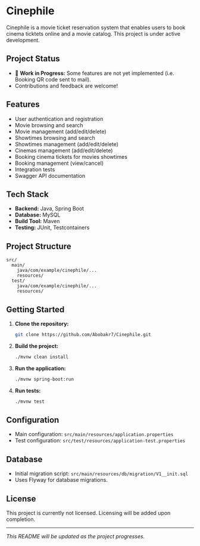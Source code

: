 # Cinephile

Cinephile is a movie ticket reservation system that enables users to book cinema ticktets online and a movie catalog. This project is under active development.

## Project Status
- 🚧 **Work in Progress:** Some features are not yet implemented (i.e. Booking QR code sent to mail).
- Contributions and feedback are welcome!

## Features
- User authentication and registration
- Movie browsing and search
- Movie management (add/edit/delete)
- Showtimes browsing and search
- Showtimes management (add/edit/delete)
- Cinemas management (add/edit/delete)
- Booking cinema tickets for movies showtimes
- Booking management (view/cancel)
- Integration tests
- Swagger API documentation

## Tech Stack
- **Backend:** Java, Spring Boot
- **Database:** MySQL
- **Build Tool:** Maven
- **Testing:** JUnit, Testcontainers

## Project Structure
```
src/
  main/
    java/com/example/cinephile/...
    resources/
  test/
    java/com/example/cinephile/...
    resources/
```

## Getting Started
1. **Clone the repository:**
   ```bash
   git clone https://github.com/Abobakr7/Cinephile.git
   ```
2. **Build the project:**
   ```bash
   ./mvnw clean install
   ```
3. **Run the application:**
   ```bash
   ./mvnw spring-boot:run
   ```
4. **Run tests:**
   ```bash
   ./mvnw test
   ```

## Configuration
- Main configuration: `src/main/resources/application.properties`
- Test configuration: `src/test/resources/application-test.properties`

## Database
- Initial migration script: `src/main/resources/db/migration/V1__init.sql`
- Uses Flyway for database migrations.

## License
This project is currently not licensed. Licensing will be added upon completion.

---

*This README will be updated as the project progresses.*
